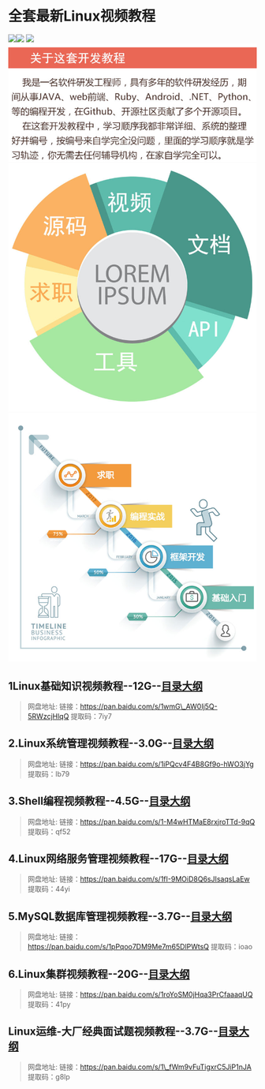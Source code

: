 # 全套最新Linux视频教程
 ![](https://img.shields.io/badge/download-5.3K-brightgreen)[![](https://img.shields.io/badge/author-%E6%9D%BE%E9%BC%A0-blue)](assets/vxlogo.jpg) ![](https://img.shields.io/badge/licenese-crystal-green)  
 ![](assets/about.jpg) ![](assets/content.jpg) ![](assets/route.jpg)  
## 1Linux基础知识视频教程--12G--[目录大纲](1Linux基础知识.md)

> 网盘地址: 链接：https://pan.baidu.com/s/1wmG\_AW0Ij5Q-5RWzcjHlqQ 提取码：7iy7

## 2.Linux系统管理视频教程--3.0G--[目录大纲](2.Linux系统管理.md)

> 网盘地址: 链接：https://pan.baidu.com/s/1iPQcv4F4B8Gf9o-hWO3jYg 提取码：lb79

## 3.Shell编程视频教程--4.5G--[目录大纲](3.Shell编程.md)

> 网盘地址: 链接：https://pan.baidu.com/s/1-M4wHTMaE8rxjroTTd-9qQ 提取码：qf52

## 4.Linux网络服务管理视频教程--17G--[目录大纲](4.Linux网络服务管理.md)

> 网盘地址: 链接：https://pan.baidu.com/s/1fI-9MOiD8Q6sJIsaqsLaEw 提取码：44yi

## 5.MySQL数据库管理视频教程--3.7G--[目录大纲](5.MySQL数据库管理.md)

> 网盘地址: 链接：https://pan.baidu.com/s/1pPqoo7DM9Me7m65DlPWtsQ 提取码：ioao

## 6.Linux集群视频教程--20G--[目录大纲](6.Linux集群.md)

> 网盘地址: 链接：https://pan.baidu.com/s/1roYoSM0jHqa3PrCfaaaqUQ 提取码：41py

## Linux运维-大厂经典面试题视频教程--3.7G--[目录大纲](Linux运维-大厂经典面试题.md)

> 网盘地址: 链接：https://pan.baidu.com/s/1\_fWm9vFuTigxrC5JiP1nJA 提取码：g8lp

